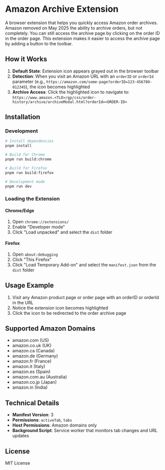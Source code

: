 # Amazon Archive Extension

A browser extension that helps you quickly access Amazon order archives. Amazon removed on May 2025 the ability to archive orders, but not completely. You can still access the archive page by clicking on the order ID in the order page. This extension makes it easier to access the archive page by adding a button to the toolbar.

## How it Works

1. **Default State**: Extension icon appears grayed out in the browser toolbar
2. **Detection**: When you visit an Amazon URL with an `orderID` or `orderId` parameter (e.g., `https://amazon.com/some-page?orderID=123-456789-012345`), the icon becomes highlighted
3. **Archive Access**: Click the highlighted icon to navigate to: `https://www.amazon.<TLD>/gp/css/order-history/archive/archiveModal.html?orderId=<ORDER-ID>`

## Installation

### Development

```bash
# Install dependencies
pnpm install

# Build for Chrome
pnpm run build:chrome

# Build for Firefox
pnpm run build:firefox

# Development mode
pnpm run dev
```

### Loading the Extension

#### Chrome/Edge

1. Open `chrome://extensions/`
2. Enable "Developer mode"
3. Click "Load unpacked" and select the `dist` folder

#### Firefox

1. Open `about:debugging`
2. Click "This Firefox"
3. Click "Load Temporary Add-on" and select the `manifest.json` from the `dist` folder

## Usage Example

1. Visit any Amazon product page or order page with an orderID or orderId in the URL
2. Notice the extension icon becomes highlighted
3. Click the icon to be redirected to the order archive page

## Supported Amazon Domains

- amazon.com (US)
- amazon.co.uk (UK)
- amazon.ca (Canada)
- amazon.de (Germany)
- amazon.fr (France)
- amazon.it (Italy)
- amazon.es (Spain)
- amazon.com.au (Australia)
- amazon.co.jp (Japan)
- amazon.in (India)

## Technical Details

- **Manifest Version**: 3
- **Permissions**: `activeTab`, `tabs`
- **Host Permissions**: Amazon domains only
- **Background Script**: Service worker that monitors tab changes and URL updates

## License

MIT License
